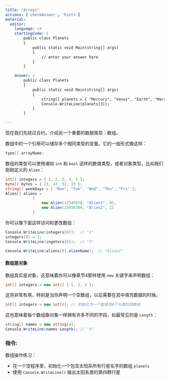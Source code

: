 ```yaml
---
title: "Arrays"
actions: ['checkAnswer', 'hints']
material: 
  editor:
    language: c#
    startingCode: |
        public class Planets
        {
            public static void Main(string[] args)
            {
                // enter your answer here
            }
        }

    answer: > 
        public class Planets
        {
            public static void Main(string[] args)
            {
                string[] planets = { "Mercury", "Venus", "Earth", "Mars", "Jupiter", "Saturn", "Uranus", "Neptune" }; 
                Console.WriteLine(planets[3]); 
            }
        }

---
```


现在我们先绕过合约，介绍另一个重要的数据类型：数组。


数组中的一个引用可以储存多个相同类型的变量。它的一般形式像这样：

```c#
type[] arrayName; 
```

数组的类型可以使用诸如 `int` 和 `bool` 这样的数值类型，或者对象类型，比如我们刚刚定义的 `Alien`：

```c#
int[] integers = { 1, 2, 3, 4, 5 }; 
byte[] bytes = { 23, 43, 52, 15 }; 
string[] weekDays = { "Mon", "Tue", "Wed", "Thu", "Fri" }; 
Alien[] aliens = 
            {
                new Alien(12345678, "Alien1", 0), 
                new Alien(23456789, "Alien2", 1)
            }
```
你可以像下面这样访问和更改数组：

```c#
Console.WriteLine(integers[0]);  // "1"
integers[0] = 3; 
Console.WriteLine(ingeters[0]);  // "3"

Console.WriteLine(aliens[0].alienName);  // "Alien1"
```

#### 数组是对象

数组其实是对象，这意味着你可以像章节4那样使用 `new` 关键字来声明数组：

```c#
int[] integers = new int[] { 1, 2, 3 }; 
```
这将非常有用，特别是当你声明一个空数组，以后需要在其中填充数据的时候。

```c#
int[] integers = new int[4]; // 初始化为一个能填充4个元素的空数组
```

这也意味着每个数组像对象一样拥有许多不同的字段，如最常见的是 `Length`：

```c#
string[] names = new string[4]; 
Console.WriteLine(names.Length); // "4"
```

### 指令: 

数组操作练习： 

- 在一个空程序里，初始化一个包含太阳系所有行星名字的数组 `planets`
- 使用 `Console.WriteLine()` 输出太阳系里的第四颗行星

